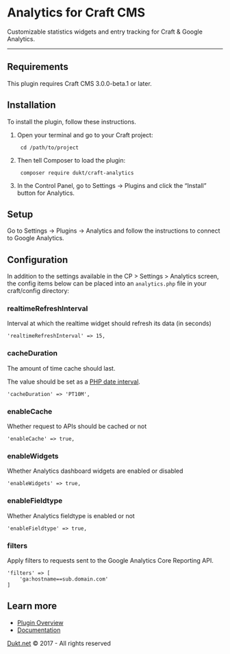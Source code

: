 # Analytics for Craft CMS

Customizable statistics widgets and entry tracking for Craft & Google Analytics.

-------------------------------------------

## Requirements

This plugin requires Craft CMS 3.0.0-beta.1 or later.

## Installation

To install the plugin, follow these instructions.

1. Open your terminal and go to your Craft project:

        cd /path/to/project

2. Then tell Composer to load the plugin:

        composer require dukt/craft-analytics

3. In the Control Panel, go to Settings → Plugins and click the “Install” button for Analytics.

## Setup

Go to Settings → Plugins → Analytics and follow the instructions to connect to Google Analytics.

## Configuration
In addition to the settings available in the CP > Settings > Analytics screen, the config items below can be placed into an `analytics.php` file in your craft/config directory:

### realtimeRefreshInterval

Interval at which the realtime widget should refresh its data (in seconds)

    'realtimeRefreshInterval' => 15,

### cacheDuration

The amount of time cache should last.

The value should be set as a [PHP date interval](http://www.php.net/manual/en/dateinterval.construct.php).

    'cacheDuration' => 'PT10M',

### enableCache

Whether request to APIs should be cached or not

    'enableCache' => true,

### enableWidgets

Whether Analytics dashboard widgets are enabled or disabled

    'enableWidgets' => true,

### enableFieldtype

Whether Analytics fieldtype is enabled or not

    'enableFieldtype' => true,

### filters

Apply filters to requests sent to the Google Analytics Core Reporting API.

	'filters' => [
		'ga:hostname==sub.domain.com'
	]
## Learn more

- [Plugin Overview](https://dukt.net/analytics)
- [Documentation](https://dukt.net/analytics/docs)

[Dukt.net](https://dukt.net/) © 2017 - All rights reserved
